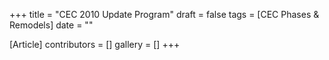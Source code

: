 +++
title = "CEC 2010 Update Program"
draft = false
tags = [CEC Phases & Remodels]
date = ""

[Article]
contributors = []
gallery = []
+++